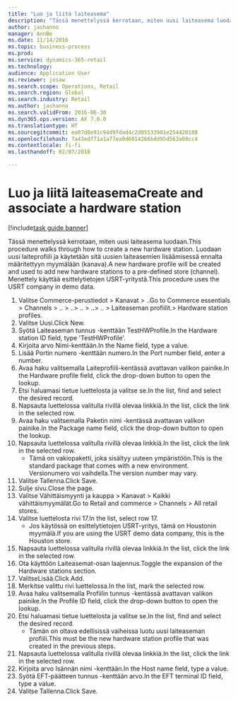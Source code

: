 ```yaml
--- 
title: "Luo ja liitä laiteasema"
description: "Tässä menettelyssä kerrotaan, miten uusi laiteasema luodaan."
author: jashanno
manager: AnnBe
ms.date: 11/14/2016
ms.topic: business-process
ms.prod: 
ms.service: dynamics-365-retail
ms.technology: 
audience: Application User
ms.reviewer: josaw
ms.search.scope: Operations, Retail
ms.search.region: Global
ms.search.industry: Retail
ms.author: jashanno
ms.search.validFrom: 2016-06-30
ms.dyn365.ops.version: AX 7.0.0
ms.translationtype: HT
ms.sourcegitcommit: ea07d8e91c94d9fdad4c2d05533981e254420188
ms.openlocfilehash: 7a43edf71a1a77ea0d6014266bdd95d563a08cc4
ms.contentlocale: fi-fi
ms.lasthandoff: 02/07/2018

---
```

# <a name="create-and-associate-a-hardware-station"></a><span data-ttu-id="407bb-103">Luo ja liitä laiteasema</span><span class="sxs-lookup"><span data-stu-id="407bb-103">Create and associate a hardware station</span></span>

[!include[task guide banner](../includes/task-guide-banner.md)]

<span data-ttu-id="407bb-104">Tässä menettelyssä kerrotaan, miten uusi laiteasema luodaan.</span><span class="sxs-lookup"><span data-stu-id="407bb-104">This procedure walks through how to create a new hardware station.</span></span> <span data-ttu-id="407bb-105">Luodaan uusi laiteprofiili ja käytetään sitä uusien laiteasemien lisäämisessä ennalta määritettyyn myymälään (kanava).</span><span class="sxs-lookup"><span data-stu-id="407bb-105">A new hardware profile will be created and used to add new hardware stations to a pre-defined store (channel).</span></span> <span data-ttu-id="407bb-106">Menettely käyttää esittelytietojen USRT-yritystä.</span><span class="sxs-lookup"><span data-stu-id="407bb-106">This procedure uses the USRT company in demo data.</span></span>

1. <span data-ttu-id="407bb-107">Valitse Commerce-perustiedot > Kanavat > ..</span><span class="sxs-lookup"><span data-stu-id="407bb-107">Go to Commerce essentials > Channels > ..</span></span> <span data-ttu-id="407bb-108">> ..</span><span class="sxs-lookup"><span data-stu-id="407bb-108">> ..</span></span> <span data-ttu-id="407bb-109">> ..</span><span class="sxs-lookup"><span data-stu-id="407bb-109">> ..</span></span> <span data-ttu-id="407bb-110">> Laiteaseman profiilit.</span><span class="sxs-lookup"><span data-stu-id="407bb-110">> Hardware station profiles.</span></span>
2. <span data-ttu-id="407bb-111">Valitse Uusi.</span><span class="sxs-lookup"><span data-stu-id="407bb-111">Click New.</span></span>
3. <span data-ttu-id="407bb-112">Syötä Laiteaseman tunnus -kenttään TestHWProfile.</span><span class="sxs-lookup"><span data-stu-id="407bb-112">In the Hardware station ID field, type 'TestHWProfile'.</span></span>
4. <span data-ttu-id="407bb-113">Kirjoita arvo Nimi-kenttään.</span><span class="sxs-lookup"><span data-stu-id="407bb-113">In the Name field, type a value.</span></span>
5. <span data-ttu-id="407bb-114">Lisää Portin numero -kenttään numero.</span><span class="sxs-lookup"><span data-stu-id="407bb-114">In the Port number field, enter a number.</span></span>
6. <span data-ttu-id="407bb-115">Avaa haku valitsemalla Laiteprofiili-kentässä avattavan valikon painike.</span><span class="sxs-lookup"><span data-stu-id="407bb-115">In the Hardware profile field, click the drop-down button to open the lookup.</span></span>
7. <span data-ttu-id="407bb-116">Etsi haluamasi tietue luettelosta ja valitse se.</span><span class="sxs-lookup"><span data-stu-id="407bb-116">In the list, find and select the desired record.</span></span>
8. <span data-ttu-id="407bb-117">Napsauta luettelossa valitulla rivillä olevaa linkkiä.</span><span class="sxs-lookup"><span data-stu-id="407bb-117">In the list, click the link in the selected row.</span></span>
9. <span data-ttu-id="407bb-118">Avaa haku valitsemalla Paketin nimi -kentässä avattavan valikon painike.</span><span class="sxs-lookup"><span data-stu-id="407bb-118">In the Package name field, click the drop-down button to open the lookup.</span></span>
10. <span data-ttu-id="407bb-119">Napsauta luettelossa valitulla rivillä olevaa linkkiä.</span><span class="sxs-lookup"><span data-stu-id="407bb-119">In the list, click the link in the selected row.</span></span>
    * <span data-ttu-id="407bb-120">Tämä on vakiopaketti, joka sisältyy uuteen ympäristöön.</span><span class="sxs-lookup"><span data-stu-id="407bb-120">This is the standard package that comes with a new environment.</span></span> <span data-ttu-id="407bb-121">Versionumero voi vaihdella.</span><span class="sxs-lookup"><span data-stu-id="407bb-121">The version number may vary.</span></span>  
11. <span data-ttu-id="407bb-122">Valitse Tallenna.</span><span class="sxs-lookup"><span data-stu-id="407bb-122">Click Save.</span></span>
12. <span data-ttu-id="407bb-123">Sulje sivu.</span><span class="sxs-lookup"><span data-stu-id="407bb-123">Close the page.</span></span>
13. <span data-ttu-id="407bb-124">Valitse Vähittäismyynti ja kauppa > Kanavat > Kaikki vähittäismyymälät.</span><span class="sxs-lookup"><span data-stu-id="407bb-124">Go to Retail and commerce > Channels > All retail stores.</span></span>
14. <span data-ttu-id="407bb-125">Valitse luettelosta rivi 17.</span><span class="sxs-lookup"><span data-stu-id="407bb-125">In the list, select row 17.</span></span>
    * <span data-ttu-id="407bb-126">Jos käytössä on esittelytietojen USRT-yritys, tämä on Houstonin myymälä.</span><span class="sxs-lookup"><span data-stu-id="407bb-126">If you are using the USRT demo data company, this is the Houston store.</span></span>  
15. <span data-ttu-id="407bb-127">Napsauta luettelossa valitulla rivillä olevaa linkkiä.</span><span class="sxs-lookup"><span data-stu-id="407bb-127">In the list, click the link in the selected row.</span></span>
16. <span data-ttu-id="407bb-128">Ota käyttöön Laiteasemat-osan laajennus.</span><span class="sxs-lookup"><span data-stu-id="407bb-128">Toggle the expansion of the Hardware stations section.</span></span>
17. <span data-ttu-id="407bb-129">ValitseLisää.</span><span class="sxs-lookup"><span data-stu-id="407bb-129">Click Add.</span></span>
18. <span data-ttu-id="407bb-130">Merkitse valittu rivi luettelossa.</span><span class="sxs-lookup"><span data-stu-id="407bb-130">In the list, mark the selected row.</span></span>
19. <span data-ttu-id="407bb-131">Avaa haku valitsemalla Profiilin tunnus -kentässä avattavan valikon painike.</span><span class="sxs-lookup"><span data-stu-id="407bb-131">In the Profile ID field, click the drop-down button to open the lookup.</span></span>
20. <span data-ttu-id="407bb-132">Etsi haluamasi tietue luettelosta ja valitse se.</span><span class="sxs-lookup"><span data-stu-id="407bb-132">In the list, find and select the desired record.</span></span>
    * <span data-ttu-id="407bb-133">Tämän on oltava edellisissä vaiheissa luotu uusi laiteaseman profiili.</span><span class="sxs-lookup"><span data-stu-id="407bb-133">This must be the new hardware station profile that was created in the previous steps.</span></span>  
21. <span data-ttu-id="407bb-134">Napsauta luettelossa valitulla rivillä olevaa linkkiä.</span><span class="sxs-lookup"><span data-stu-id="407bb-134">In the list, click the link in the selected row.</span></span>
22. <span data-ttu-id="407bb-135">Kirjoita arvo Isännän nimi -kenttään.</span><span class="sxs-lookup"><span data-stu-id="407bb-135">In the Host name field, type a value.</span></span>
23. <span data-ttu-id="407bb-136">Syötä EFT-päätteen tunnus -kenttään arvo.</span><span class="sxs-lookup"><span data-stu-id="407bb-136">In the EFT terminal ID field, type a value.</span></span>
24. <span data-ttu-id="407bb-137">Valitse Tallenna.</span><span class="sxs-lookup"><span data-stu-id="407bb-137">Click Save.</span></span>


